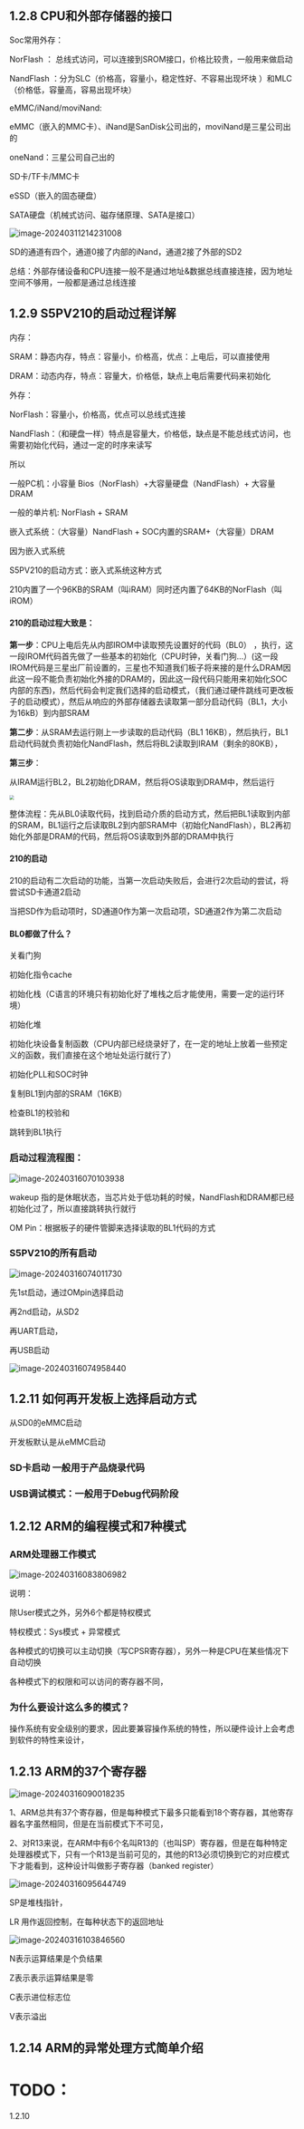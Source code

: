 ##    1.2.8 CPU和外部存储器的接口

Soc常用外存：

NorFlash ：  总线式访问，可以连接到SROM接口，价格比较贵，一般用来做启动

NandFlash  ：分为SLC（价格高，容量小，稳定性好、不容易出现坏块 ）和MLC（价格低，容量高，容易出现坏块）

eMMC/iNand/moviNand:

eMMC（嵌入的MMC卡）、iNand是SanDisk公司出的，moviNand是三星公司出的

oneNand：三星公司自己出的

SD卡/TF卡/MMC卡

eSSD（嵌入的固态硬盘）



SATA硬盘（机械式访问、磁存储原理、SATA是接口）

![image-20240311214231008](C:\Users\Windows11\AppData\Roaming\Typora\typora-user-images\image-20240311214231008.png)

SD的通道有四个，通道0接了内部的iNand，通道2接了外部的SD2

总结：外部存储设备和CPU连接一般不是通过地址&数据总线直接连接，因为地址空间不够用，一般都是通过总线连接



## 1.2.9 S5PV210的启动过程详解

内存：

SRAM：静态内存，特点：容量小，价格高，优点：上电后，可以直接使用

DRAM：动态内存，特点：容量大，价格低，缺点上电后需要代码来初始化



外存：

NorFlash：容量小，价格高，优点可以总线式连接

NandFlash：（和硬盘一样）特点是容量大，价格低，缺点是不能总线式访问，也需要初始化代码，通过一定的时序来读写

所以

一般PC机：小容量 Bios（NorFlash）+大容量硬盘（NandFlash）+ 大容量DRAM

一般的单片机: NorFlash + SRAM

嵌入式系统：（大容量）NandFlash + SOC内置的SRAM+（大容量）DRAM

因为嵌入式系统

S5PV210的启动方式：嵌入式系统这种方式

210内置了一个96KB的SRAM（叫iRAM）同时还内置了64KB的NorFlash（叫iROM）





#### 210的启动过程大致是：

**第一步**：CPU上电后先从内部IROM中读取预先设置好的代码（BL0） ，执行，这一段IROM代码首先做了一些基本的初始化（CPU时钟，关看门狗...）(这一段IROM代码是三星出厂前设置的，三星也不知道我们板子将来接的是什么DRAM因此这一段不能负责初始化外接的DRAM的，因此这一段代码只能用来初始化SOC内部的东西)，然后代码会判定我们选择的启动模式，（我们通过硬件跳线可更改板子的启动模式），然后从响应的外部存储器去读取第一部分启动代码（BL1，大小为16kB）到内部SRAM

**第二步**：从SRAM去运行刚上一步读取的启动代码（BL1 16KB），然后执行，BL1启动代码就负责初始化NandFlash，然后将BL2读取到IRAM（剩余的80KB），

**第三步**：

从IRAM运行BL2，BL2初始化DRAM，然后将OS读取到DRAM中，然后运行

<img src="D:\笔记\my_note\pic\1.ARM裸机课程\image-20240312085839711.png" style="zoom:50%;" />



整体流程：先从BL0读取代码，找到启动介质的启动方式，然后把BL1读取到内部的SRAM，BL1运行之后读取BL2到内部SRAM中（初始化NandFlash），BL2再初始化外部是DRAM的代码，然后将OS读取到外部的DRAM中执行

#### 210的启动

210的启动有二次启动的功能，当第一次启动失败后，会进行2次启动的尝试，将尝试SD卡通道2启动

当把SD作为启动项时，SD通道0作为第一次启动项，SD通道2作为第二次启动



#### BL0都做了什么？

关看门狗

初始化指令cache

初始化栈（C语言的环境只有初始化好了堆栈之后才能使用，需要一定的运行环境）

初始化堆

初始化块设备复制函数（CPU内部已经烧录好了，在一定的地址上放着一些预定义的函数，我们直接在这个地址处运行就行了）

初始化PLL和SOC时钟

复制BL1到内部的SRAM（16KB）

检查BL1的校验和

跳转到BL1执行

###  启动过程流程图：

![image-20240316070103938](E:\课程笔记\pic\image-20240316070103938.png)

wakeup 指的是休眠状态，当芯片处于低功耗的时候，NandFlash和DRAM都已经初始化过了，所以直接跳转执行就行

OM Pin：根据板子的硬件管脚来选择读取的BL1代码的方式

### S5PV210的所有启动

![image-20240316074011730](E:\课程笔记\pic\image-20240316074011730.png)

先1st启动，通过OMpin选择启动

再2nd启动，从SD2

再UART启动，

再USB启动

![image-20240316074958440](E:\课程笔记\pic\image-20240316074958440.png)



## 1.2.11 如何再开发板上选择启动方式

从SD0的eMMC启动

开发板默认是从eMMC启动

### SD卡启动 一般用于产品烧录代码

### USB调试模式：一般用于Debug代码阶段



## 1.2.12 ARM的编程模式和7种模式

### ARM处理器工作模式

![image-20240316083806982](E:\课程笔记\pic\image-20240316083806982.png)

说明：

除User模式之外，另外6个都是特权模式

特权模式：Sys模式 + 异常模式

各种模式的切换可以主动切换（写CPSR寄存器），另外一种是CPU在某些情况下自动切换

各种模式下的权限和可以访问的寄存器不同，

### 为什么要设计这么多的模式？

操作系统有安全级别的要求，因此要兼容操作系统的特性，所以硬件设计上会考虑到软件的特性来设计，

## 1.2.13 ARM的37个寄存器

![image-20240316090018235](E:\课程笔记\pic\image-20240316090018235.png)



1、ARM总共有37个寄存器，但是每种模式下最多只能看到18个寄存器，其他寄存器名字虽然相同，但是在当前模式下不可见，

2、对R13来说，在ARM中有6个名叫R13的（也叫SP）寄存器，但是在每种特定处理器模式下，只有一个R13是当前可见的，其他的R13必须切换到它的对应模式下才能看到，这种设计叫做影子寄存器（banked register）

![image-20240316095644749](E:\课程笔记\pic\image-20240316095644749.png)

SP是堆栈指针，

LR 用作返回控制，在每种状态下的返回地址

![image-20240316103846560](E:\课程笔记\pic\image-20240316103846560.png)

N表示运算结果是个负结果

Z表示表示运算结果是零

C表示进位标志位

V表示溢出



## 1.2.14 ARM的异常处理方式简单介绍

























# TODO：

1.2.10 
